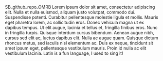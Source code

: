 SB_github_repo_OMRB
Lorem ipsum dolor sit amet, consectetur adipiscing elit. Nulla et nulla euismod, aliquam justo volutpat, commodo dui. Suspendisse potenti. Curabitur pellentesque molestie ligula et mollis. Mauris eget pharetra lorem, ac sollicitudin eros. Donec vehicula magna ut ex dapibus tempus. Ut elit augue, lacinia et tellus et, fringilla finibus eros. Nunc in fringilla turpis. Quisque interdum cursus bibendum. Aenean augue nibh, cursus sed elit ac, luctus dapibus elit. Nulla ac augue quam. Quisque dictum rhoncus metus, sed iaculis nisl elementum ac. Duis ex neque, tincidunt sit amet ipsum eget, pellentesque vestibulum mauris. Proin id nulla ac elit vestibulum lacinia. 
Latin is a fun language, I used to sing it!